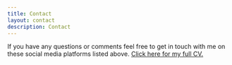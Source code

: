 ```yaml
---
title: Contact
layout: contact
description: Contact
---
```


If you have any questions or comments feel free to get in touch with me on these social media platforms listed above. <a href="https://chenkianwee.github.io/" target="_blank">Click here for my full CV.</a>

<!-- | Day       | Opening Hours   |
| --------- | --------------- |
| Tuesday   | 8:30am - 5:00pm |
| Wednesday | 8:30am - 5:00pm |
| Thursday  | 8:30am - 5:00pm |
| Friday    | 8:30am - 5:00pm |
| Saturday  | 10:am - 4:00pm  |
| Saturday  | Closed          | -->
